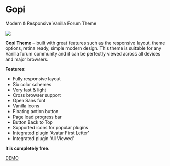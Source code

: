 # Gopi
Modern &amp; Responsive Vanilla Forum Theme

![](http://gopi.wptolik.com/uploads/editor/l2/x2sp0ijrtbrr.png)

**Gopi Theme** – built with great features such as the responsive layout, theme options, retina ready, simple modern design. This theme is suitable for any Vanilla forum community and it can be perfectly viewed across all devices and major browsers.

**Features:**
* Fully responsive layout
* Six color schemes
* Very fast & light
* Cross browser support
* Open Sans font
* Vanilla icons
* Floating action button
* Page load progress bar
* Button Back to Top
* Supported icons for popular plugins
* Integrated plugin 'Avatar First Letter'
* Integrated plugin 'All Viewed'

**It is completely free.**

[DEMO](http://gopi.wptolik.com/)
 
